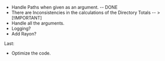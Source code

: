 - Handle Paths when given as an argument. -- DONE
- There are Inconsistencies in the calculations of the Directory Totals -- > [!IMPORTANT]
- Handle all the arguments.
- Logging?
- Add Rayon?


Last:
- Optimize the code.
